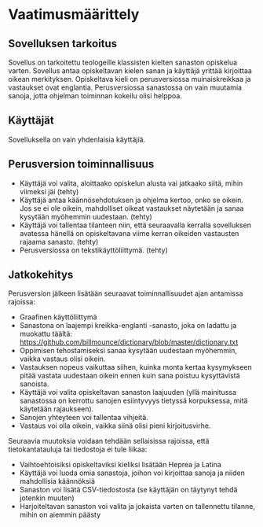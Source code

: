 # Vaatimusmäärittely


## Sovelluksen tarkoitus
Sovellus on tarkoitettu teologeille klassisten kielten sanaston opiskelua varten. Sovellus antaa opiskeltavan kielen sanan ja käyttäjä yrittää kirjoittaa oikean merkityksen. Opiskeltava kieli on perusversiossa muinaiskreikkaa ja vastaukset ovat englantia. Perusversiossa sanastossa on vain muutamia sanoja, jotta ohjelman toiminnan kokeilu olisi helppoa.

## Käyttäjät
Sovelluksella on vain yhdenlaisia käyttäjiä.

## Perusversion toiminnallisuus
- Käyttäjä voi valita, aloittaako opiskelun alusta vai jatkaako siitä, mihin viimeksi jäi (tehty)
- Käyttäjä antaa käännösehdotuksen ja ohjelma kertoo, onko se oikein. Jos se ei ole oikein, mahdolliset oikeat vastaukset näytetään ja sanaa kysytään myöhemmin uudestaan. (tehty)
- Käyttäjä voi tallentaa tilanteen niin, että seuraavalla kerralla sovelluksen avatessa hänellä on opiskeltavana viime kerran oikeiden vastausten rajaama sanasto. (tehty)
- Perusversiossa on tekstikäyttöliittymä. (tehty)

## Jatkokehitys

Perusversion jälkeen lisätään seuraavat toiminnallisuudet ajan antamissa rajoissa:
- Graafinen käyttöliittymä
- Sanastona on laajempi kreikka-englanti -sanasto, joka on ladattu ja muokattu täältä: https://github.com/billmounce/dictionary/blob/master/dictionary.txt
- Oppimisen tehostamiseksi sanaa kysytään uudestaan myöhemmin, vaikka vastaus olisi oikein.
- Vastauksen nopeus vaikuttaa siihen, kuinka monta kertaa kysymykseen pitää vastata uudestaan oikein ennen kuin sana poistuu kysyttävistä sanoista.
- Käyttäjä voi valita opiskeltavan sanaston laajuuden (yllä mainitussa sanastossa on kerrottu sanojen esiintyvyys tietyssä korpuksessa, mitä käytetään rajaukseen).
- Sanojen yhteyteen voi tallentaa vihjeitä.
- Vastaus voi olla oikein, vaikka siinä olisi pieni kirjoitusvirhe.

Seuraavia muutoksia voidaan tehdään sellaisissa rajoissa, että tietokantatauluja tai tiedostoja ei tule liikaa:
- Vaihtoehtoisiksi opiskeltaviksi kieliksi lisätään Heprea ja Latina
- Käyttäjä voi luoda omia sanastoja, joihon voi kirjoittaa sanoja ja niiden mahdollisia käännöksiä
- Sanaston voi lisätä CSV-tiedostosta (se käyttäjän on täytynyt tehdä jotenkin muuten)
- Harjoiteltavan sanaston voi valita ja jokaista varten on tallennettu tilanne, mihin on aiemmin päästy
